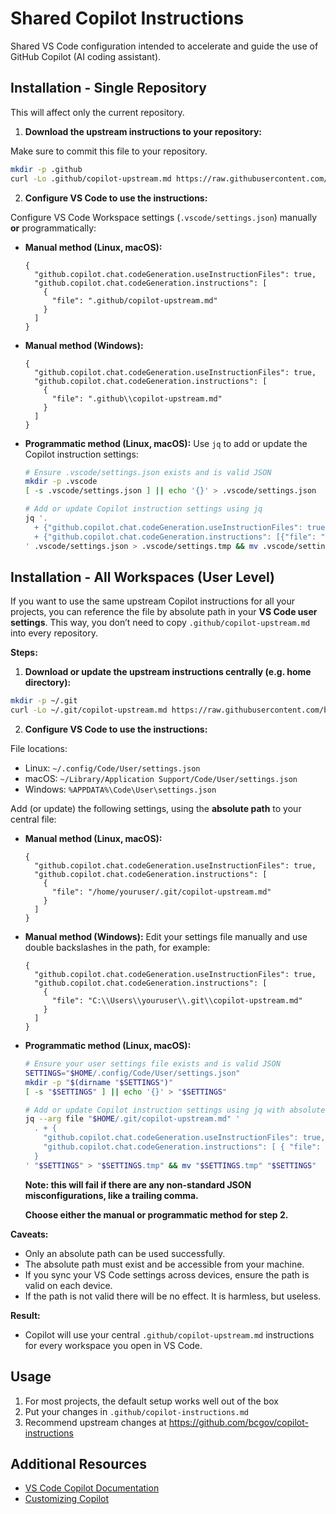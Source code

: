 # Shared Copilot Instructions

Shared VS Code configuration intended to accelerate and guide the use of GitHub Copilot (AI coding assistant).

## Installation - Single Repository

This will affect only the current repository.

1. **Download the upstream instructions to your repository:**

  Make sure to commit this file to your repository.

  ```bash
  mkdir -p .github
  curl -Lo .github/copilot-upstream.md https://raw.githubusercontent.com/bcgov/copilot-instructions/main/.github/copilot-upstream.md
  ```

2. **Configure VS Code to use the instructions:**

  Configure VS Code Workspace settings (`.vscode/settings.json`) manually **or** programmatically:

  - **Manual method (Linux, macOS):**

    ```jsonc
    {
      "github.copilot.chat.codeGeneration.useInstructionFiles": true,
      "github.copilot.chat.codeGeneration.instructions": [
        {
          "file": ".github/copilot-upstream.md"
        }
      ]
    }
    ```

  - **Manual method (Windows):**

    ```jsonc
    {
      "github.copilot.chat.codeGeneration.useInstructionFiles": true,
      "github.copilot.chat.codeGeneration.instructions": [
        {
          "file": ".github\\copilot-upstream.md"
        }
      ]
    }
    ```

  - **Programmatic method (Linux, macOS):**
    Use `jq` to add or update the Copilot instruction settings:

    ```bash
    # Ensure .vscode/settings.json exists and is valid JSON
    mkdir -p .vscode
    [ -s .vscode/settings.json ] || echo '{}' > .vscode/settings.json

    # Add or update Copilot instruction settings using jq
    jq '.
      + {"github.copilot.chat.codeGeneration.useInstructionFiles": true}
      + {"github.copilot.chat.codeGeneration.instructions": [{"file": ".github/copilot-upstream.md"}]}
    ' .vscode/settings.json > .vscode/settings.tmp && mv .vscode/settings.tmp .vscode/settings.json
    ```

## Installation - All Workspaces (User Level)

If you want to use the same upstream Copilot instructions for all your projects, you can reference the file by absolute path in your **VS Code user settings**. This way, you don’t need to copy `.github/copilot-upstream.md` into every repository.

**Steps:**

1. **Download or update the upstream instructions centrally (e.g. home directory):**

  ```bash
  mkdir -p ~/.git
  curl -Lo ~/.git/copilot-upstream.md https://raw.githubusercontent.com/bcgov/copilot-instructions/main/.github/copilot-upstream.md
  ```

2. **Configure VS Code to use the instructions:**

  File locations:

  - Linux: `~/.config/Code/User/settings.json`
  - macOS: `~/Library/Application Support/Code/User/settings.json`
  - Windows: `%APPDATA%\Code\User\settings.json`

  Add (or update) the following settings, using the **absolute path** to your central file:

  - **Manual method (Linux, macOS):**

    ```jsonc
    {
      "github.copilot.chat.codeGeneration.useInstructionFiles": true,
      "github.copilot.chat.codeGeneration.instructions": [
        {
          "file": "/home/youruser/.git/copilot-upstream.md"
        }
      ]
    }
    ```

  - **Manual method (Windows):**
    Edit your settings file manually and use double backslashes in the path, for example:

    ```jsonc
    {
      "github.copilot.chat.codeGeneration.useInstructionFiles": true,
      "github.copilot.chat.codeGeneration.instructions": [
        {
          "file": "C:\\Users\\youruser\\.git\\copilot-upstream.md"
        }
      ]
    }
    ```

  - **Programmatic method (Linux, macOS):**

    ```bash
    # Ensure your user settings file exists and is valid JSON
    SETTINGS="$HOME/.config/Code/User/settings.json"
    mkdir -p "$(dirname "$SETTINGS")"
    [ -s "$SETTINGS" ] || echo '{}' > "$SETTINGS"

    # Add or update Copilot instruction settings using jq with absolute path
    jq --arg file "$HOME/.git/copilot-upstream.md" '
      . + {
        "github.copilot.chat.codeGeneration.useInstructionFiles": true,
        "github.copilot.chat.codeGeneration.instructions": [ { "file": $file } ]
      }
    ' "$SETTINGS" > "$SETTINGS.tmp" && mv "$SETTINGS.tmp" "$SETTINGS"
    ```

    **Note: this will fail if there are any non-standard JSON misconfigurations, like a trailing comma.**

    **Choose either the manual or programmatic method for step 2.**

**Caveats:**

- Only an absolute path can be used successfully.
- The absolute path must exist and be accessible from your machine.
- If you sync your VS Code settings across devices, ensure the path is valid on each device.
- If the path is not valid there will be no effect. It is harmless, but useless.

**Result:**

- Copilot will use your central `.github/copilot-upstream.md` instructions for every workspace you open in VS Code.

## Usage

1. For most projects, the default setup works well out of the box
2. Put your changes in `.github/copilot-instructions.md`
3. Recommend upstream changes at https://github.com/bcgov/copilot-instructions

## Additional Resources

- [VS Code Copilot Documentation](https://code.visualstudio.com/docs/copilot/overview)
- [Customizing Copilot](https://code.visualstudio.com/docs/copilot/copilot-customization)
